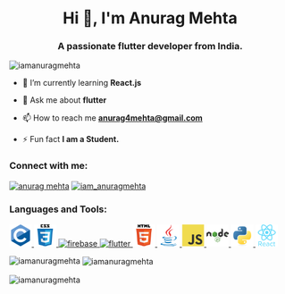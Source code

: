 <h1 align="center">Hi 👋, I'm Anurag Mehta</h1>
<h3 align="center">A passionate flutter developer from India.</h3>

<p align="left"> <img src="https://komarev.com/ghpvc/?username=iamanuragmehta&label=Profile%20views&color=0e75b6&style=flat" alt="iamanuragmehta" /> </p>

- 🌱 I’m currently learning **React.js**

- 💬 Ask me about **flutter**

- 📫 How to reach me **anurag4mehta@gmail.com**

- ⚡ Fun fact **I am a Student.**

<h3 align="left">Connect with me:</h3>
<p align="left">
<a href="https://linkedin.com/in/anurag mehta" target="blank"><img align="center" src="https://raw.githubusercontent.com/rahuldkjain/github-profile-readme-generator/master/src/images/icons/Social/linked-in-alt.svg" alt="anurag mehta" height="30" width="40" /></a>
<a href="https://instagram.com/iam_anuragmehta" target="blank"><img align="center" src="https://raw.githubusercontent.com/rahuldkjain/github-profile-readme-generator/master/src/images/icons/Social/instagram.svg" alt="iam_anuragmehta" height="30" width="40" /></a>
</p>

<h3 align="left">Languages and Tools:</h3>
<p align="left"> <a href="https://www.cprogramming.com/" target="_blank" rel="noreferrer"> <img src="https://raw.githubusercontent.com/devicons/devicon/master/icons/c/c-original.svg" alt="c" width="40" height="40"/> </a> <a href="https://www.w3schools.com/css/" target="_blank" rel="noreferrer"> <img src="https://raw.githubusercontent.com/devicons/devicon/master/icons/css3/css3-original-wordmark.svg" alt="css3" width="40" height="40"/> </a> <a href="https://firebase.google.com/" target="_blank" rel="noreferrer"> <img src="https://www.vectorlogo.zone/logos/firebase/firebase-icon.svg" alt="firebase" width="40" height="40"/> </a> <a href="https://flutter.dev" target="_blank" rel="noreferrer"> <img src="https://www.vectorlogo.zone/logos/flutterio/flutterio-icon.svg" alt="flutter" width="40" height="40"/> </a> <a href="https://www.w3.org/html/" target="_blank" rel="noreferrer"> <img src="https://raw.githubusercontent.com/devicons/devicon/master/icons/html5/html5-original-wordmark.svg" alt="html5" width="40" height="40"/> </a> <a href="https://www.java.com" target="_blank" rel="noreferrer"> <img src="https://raw.githubusercontent.com/devicons/devicon/master/icons/java/java-original.svg" alt="java" width="40" height="40"/> </a> <a href="https://developer.mozilla.org/en-US/docs/Web/JavaScript" target="_blank" rel="noreferrer"> <img src="https://raw.githubusercontent.com/devicons/devicon/master/icons/javascript/javascript-original.svg" alt="javascript" width="40" height="40"/> </a> <a href="https://nodejs.org" target="_blank" rel="noreferrer"> <img src="https://raw.githubusercontent.com/devicons/devicon/master/icons/nodejs/nodejs-original-wordmark.svg" alt="nodejs" width="40" height="40"/> </a> <a href="https://www.python.org" target="_blank" rel="noreferrer"> <img src="https://raw.githubusercontent.com/devicons/devicon/master/icons/python/python-original.svg" alt="python" width="40" height="40"/> </a> <a href="https://reactjs.org/" target="_blank" rel="noreferrer"> <img src="https://raw.githubusercontent.com/devicons/devicon/master/icons/react/react-original-wordmark.svg" alt="react" width="40" height="40"/> </a> </p>

<p><img align="left" src="https://github-readme-stats.vercel.app/api/top-langs?username=iamanuragmehta&show_icons=true&locale=en&layout=compact" alt="iamanuragmehta" /></p>

<p>&nbsp;<img align="center" src="https://github-readme-stats.vercel.app/api?username=iamanuragmehta&show_icons=true&locale=en" alt="iamanuragmehta" /></p>

<p><img align="center" src="https://github-readme-streak-stats.herokuapp.com/?user=iamanuragmehta&" alt="iamanuragmehta" /></p>
